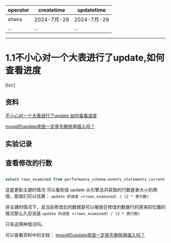 | operator | createtime | updatetime |
| ---- | ---- | ---- |
| shenx | 2024-7月-29 | 2024-7月-29  |
| ... | ... | ... |
---
# 1.1不小心对一个大表进行了update,如何查看进度

[toc]

## 资料

[不小心对一个大表进行了update,如何查看进度](https://www.modb.pro/doc/130860)

[mysql的update底层一定是先删除再插入吗？](https://www.jianshu.com/p/a41a1ba080bc)

## 实验记录

## 查看修改的行数

```sql

select rows_examined from performance_schema.events_statements_current where sql_text  like 'update%'; 

```
这是更新主键的情况
可以看到该 update 从引擎总共获取的行数是表大小的两倍，那我们可以估算：
`update 的进度 =(rows_examined) / (2 * 表行数)` 

非主键的情况下，且当前修改后的数据是可以被放在修改的数据行的原来的位置的情况那么久应该是
`update 的进度 =(rows_examined) / (2 * 表行数)`

只有这两种情况吗。

可以查看资料中的文档： 
[mysql的update底层一定是先删除再插入吗？](https://www.jianshu.com/p/a41a1ba080bc)
